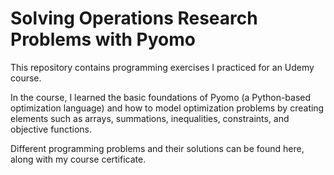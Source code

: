 # Solving Operations Research Problems with Pyomo
This repository contains programming exercises I practiced for an Udemy course. 

In the course, I learned the basic foundations of Pyomo (a Python-based optimization language) and how to model optimization problems by creating elements such as arrays, summations, inequalities, constraints, and objective functions. 

Different programming problems and their solutions can be found here, along with my course certificate.
